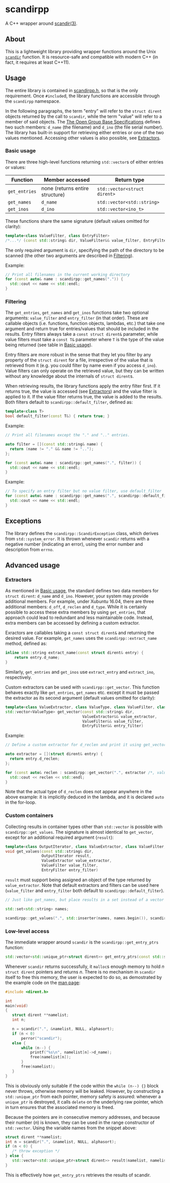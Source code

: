 # scandirpp
A C++ wrapper around [scandir(3)][scandir].

## About
This is a lightweight library providing wrapper functions around the Unix [`scandir`][scandir] function. It is resource-safe and compatible with modern C++ (in fact, it requires at least C++11).

## Usage
The entire library is contained in [scandirpp.h](scandirpp.h), so that is the only requirement. Once `#include`d, the library functions are accessible through the `scandirpp` namespace.

In the following paragraphs, the term "entry" will refer to the `struct dirent` objects returned by the call to `scandir`, while the term "value" will refer to a member of said objects. The [The Open Group Base Specifications][dirent] defines two such members: `d_name` (the filename) and `d_ino` (the file serial number). The library has built-in support for retrieving either entries or one of the two values mentioned. Accessing other values is also possible, see [Extractors](#extractors).

### Basic usage
There are three high-level functions returning `std::vector`s of either entries or values:

Function | Member accessed | Return type
---------|-----------------|------------
`get_entries` | none (returns entire structure)   | `std::vector<struct dirent>`
`get_names`   | `d_name` | `std::vector<std::string>`
`get_inos`    | `d_ino`  | `std::vector<ino_t>`

These functions share the same signature (default values omitted for clarity):

```c++
template<class ValueFilter, class EntryFilter>
/*...*/ (const std::string& dir, ValueFilter&& value_filter, EntryFilter&& entry_filter)
```

The only required argument is `dir`, specifying the path of the directory to be scanned (the other two arguments are described in [Filtering](#filtering)).

Example:
```c++
// Print all filenames in the current working directory
for (const auto& name : scandirpp::get_names(".")) {
  std::cout << name << std::endl;
}
```

### Filtering
The `get_entries`, `get_names` and `get_inos` functions take two optional arguments: `value_filter` and `entry_filter` (in that order). These are callable objects (i.e. functions, function objects, lambdas, etc.) that take one argument and return true for entries/values that should be included in the results. Entry filters always take a `const struct dirent&` parameter, while value filters must take a `const T&` parameter where `T` is the type of the value being returned (see table in [Basic usage](#basic-usage)).

Entry filters are more robust in the sense that they let you filter by any property of the `struct dirent` for a file, irrespective of the value that is retrieved from it (e.g. you could filter by name even if you access `d_ino`). Value filters can only operate on the retrieved value, but they can be written without any knowledge about the internals of `struct dirent`s.

When retrieving results, the library functions apply the entry filter first. If it returns true, the value is accessed (see [Extractors](#extractors)) and the value filter is applied to it. If the value filter returns true, the value is added to the results. Both filters default to `scandirpp::default_filter`, defined as:

```c++
template<class T>
bool default_filter(const T&) { return true; }
```

Example:
```c++
// Print all filenames except the "." and ".." entries.

auto filter = [](const std::string& name) {
  return (name != "." && name != "..");
};

for (const auto& name : scandirpp::get_names(".", filter)) {
  std::cout << name << std::endl;
}
```

Example:
```c++
// To specify an entry filter but no value filter, use default_filter
for (const auto& name : scandirpp::get_names(".", scandirpp::default_filter, entry_filter)) {
  std::cout << name << std::endl;
}
```

## Exceptions
The library defines the `scandirpp::ScandirException` class, which derives from `std::system_error`. It is thrown whenever `scandir` returns with a negative number (indicating an error), using the error number and description from `errno`.

## Advanced usage
### Extractors
As mentioned in [Basic usage](#basic-usage), the standard defines two data members for `struct dirent`: `d_name` and `d_ino`. However, your system may provide additional members. For example, under Xubuntu 16.04, there are three additional members: `d_off`, `d_reclen` and `d_type`. While it is certainly possible to access these extra members by using `get_entries`, that approach could lead to redundant and less maintainable code. Instead, extra members can be accessed by defining a custom extractor.

Exractors are callables taking a `const struct dirent&` and returning the desired value. For example, `get_names` uses the `scandirpp::extract_name` method, defined as:

```c++
inline std::string extract_name(const struct dirent& entry) {
    return entry.d_name;
}
```

Similarly, `get_entries` and `get_inos` use `extract_entry` and `extract_ino`, respectively.

Custom extractors can be used with `scandirpp::get_vector`. This function behaves exactly like `get_entries`, `get_names` etc. except it must be passed the extractor as its second argument (default values omitted for clarity):

```c++
template<class ValueExtractor, class ValueType, class ValueFilter, class EntryFilter>
std::vector<ValueType> get_vector(const std::string& dir,
                                  ValueExtractor&& value_extractor,
                                  ValueFilter&& value_filter,
                                  EntryFilter&& entry_filter)
```

Example:

```c++
// Define a custom extractor for d_reclen and print it using get_vector

auto extractor = [](struct dirent& entry) {
  return entry.d_reclen;
};

for (const auto& reclen : scandirpp::get_vector(".", extractor /*, value_filter, entry_filter*/)) {
  std::cout << reclen << std::endl;
}
```

Note that the actual type of `d_reclen` does not appear anywhere in the above example: it is implicitly deduced in the lambda, and it is declared `auto` in the for-loop.

### Custom containers
Collecting results in container types other than `std::vector` is possible with `scandirpp::get_values`. The signature is almost identical to `get_vector`, except for an additional required argument (`result`):

```c++
template<class OutputIterator, class ValueExtractor, class ValueFilter, class EntryFilter>
void get_values(const std::string& dir,
                OutputIterator result,
                ValueExtractor value_extractor,
                ValueFilter value_filter,
                EntryFilter entry_filter)
```

`result` must support being assigned an object of the type returned by `value_extractor`. Note that default extractors and filters can be used here (`value_filter` and `entry_filter` both default to `scandirpp::default_filter`).

```c++
// Just like get_names, but place results in a set instead of a vector

std::set<std::string> names;

scandirpp::get_values(".", std::inserter(names, names.begin()), scandirpp::extract_name);
```

### Low-level access
The immediate wrapper around `scandir` is the `scandirpp::get_entry_ptrs` function:

```c++
std::vector<std::unique_ptr<struct dirent>> get_entry_ptrs(const std::string& dir)
```

Whenever `scandir` returns successfully, it `malloc`s enough memory to hold _n_ `struct dirent` pointers and returns _n_. There is no mechanism in `scandir` itself to free this memory, the user is expected to do so, as demostrated by the example code on the [man page][scandir]:

```c++
#include <dirent.h>

int
main(void)
{
   struct dirent **namelist;
   int n;

   n = scandir(".", &namelist, NULL, alphasort);
   if (n < 0)
       perror("scandir");
   else {
       while (n--) {
           printf("%s\n", namelist[n]->d_name);
           free(namelist[n]);
       }
       free(namelist);
   }
}
```

This is obviously only suitable if the code within the `while (n--) {}` block never throws, otherwise memory will be leaked. However, by constructing a `std::unique_ptr` from each pointer, memory safety is assured: whenever a `unique_ptr` is destroyed, it calls `delete` on the underlying raw pointer, which in turn ensures that the associated memory is freed.

Because the pointers are in consecutive memory addresses, and because their number (_n_) is known, they can be used in the range constructor of `std::vector`. Using the variable names from the snippet above:

```c++
struct dirent **namelist;
int n = scandir(".", &namelist, NULL, alphasort);
if (n < 0) {
   /* throw exception */
} else {
   std::vector<std::unique_ptr<struct dirent>> result(namelist, namelist+n);
}
```

This is effectively how `get_entry_ptrs` retrieves the results of scandir.

[scandir]: http://man7.org/linux/man-pages/man3/scandir.3.html
[dirent]: http://pubs.opengroup.org/onlinepubs/009695399/basedefs/dirent.h.html
